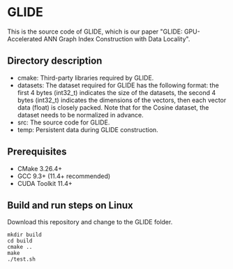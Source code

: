 # GLIDE

This is the source code of GLIDE, which is our paper "GLIDE: GPU-Accelerated ANN Graph Index Construction with Data Locality".

## Directory description

- cmake: Third-party libraries required by GLIDE.
- datasets: The dataset required for GLIDE has the following format: the first 4 bytes (int32_t) indicates the size of the datasets, the second 4 bytes (int32_t) indicates the dimensions of the vectors, then each vector data (float) is closely packed. Note that for the Cosine dataset, the dataset needs to be normalized in advance.
- src: The source code for GLIDE.
- temp: Persistent data during GLIDE construction.

## Prerequisites

- CMake 3.26.4+
- GCC 9.3+ (11.4+ recommended)
- CUDA Toolkit 11.4+

## Build and run steps on Linux

Download this repository and change to the GLIDE folder.

```shell
mkdir build
cd build
cmake ..
make 
./test.sh
```